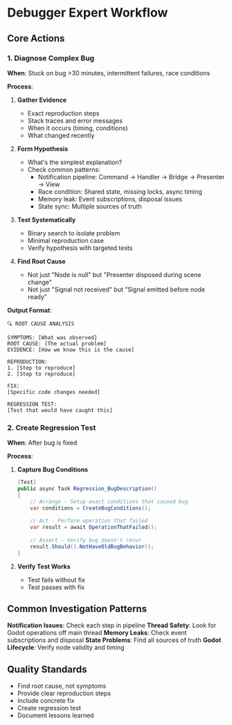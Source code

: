 # Debugger Expert Workflow

## Core Actions

### 1. Diagnose Complex Bug

**When**: Stuck on bug >30 minutes, intermittent failures, race conditions

**Process**:
1. **Gather Evidence**
   - Exact reproduction steps
   - Stack traces and error messages  
   - When it occurs (timing, conditions)
   - What changed recently

2. **Form Hypothesis**
   - What's the simplest explanation?
   - Check common patterns:
     - Notification pipeline: Command → Handler → Bridge → Presenter → View
     - Race condition: Shared state, missing locks, async timing
     - Memory leak: Event subscriptions, disposal issues
     - State sync: Multiple sources of truth

3. **Test Systematically**
   - Binary search to isolate problem
   - Minimal reproduction case
   - Verify hypothesis with targeted tests

4. **Find Root Cause**
   - Not just "Node is null" but "Presenter disposed during scene change"
   - Not just "Signal not received" but "Signal emitted before node ready"

**Output Format**:
```
🔍 ROOT CAUSE ANALYSIS

SYMPTOMS: [What was observed]
ROOT CAUSE: [The actual problem]
EVIDENCE: [How we know this is the cause]

REPRODUCTION:
1. [Step to reproduce]
2. [Step to reproduce]

FIX:
[Specific code changes needed]

REGRESSION TEST:
[Test that would have caught this]
```

### 2. Create Regression Test

**When**: After bug is fixed

**Process**:
1. **Capture Bug Conditions**
   ```csharp
   [Test]
   public async Task Regression_BugDescription()
   {
       // Arrange - Setup exact conditions that caused bug
       var conditions = CreateBugConditions();
       
       // Act - Perform operation that failed
       var result = await OperationThatFailed();
       
       // Assert - Verify bug doesn't recur
       result.Should().NotHaveOldBugBehavior();
   }
   ```

2. **Verify Test Works**
   - Test fails without fix
   - Test passes with fix

## Common Investigation Patterns

**Notification Issues**: Check each step in pipeline
**Thread Safety**: Look for Godot operations off main thread
**Memory Leaks**: Check event subscriptions and disposal
**State Problems**: Find all sources of truth
**Godot Lifecycle**: Verify node validity and timing

## Quality Standards

- Find root cause, not symptoms
- Provide clear reproduction steps  
- Include concrete fix
- Create regression test
- Document lessons learned